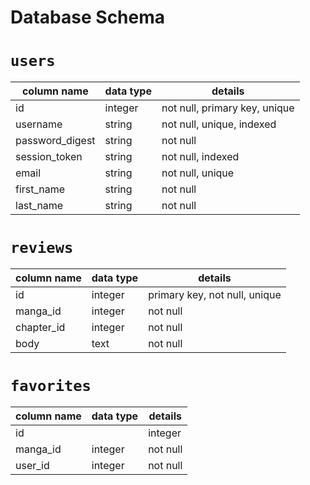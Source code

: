 # Database Schema

# `users`
| column name | data type | details |
|---|---|---|
|id|integer|not null, primary key, unique|
|username|string|not null, unique, indexed|
|password_digest|string|not null|
|session_token|string|not null, indexed|
|email|string|not null, unique|
|first_name|string|not null|
|last_name|string|not null|

# `reviews`
| column name| data type | details |
|---|---|---|
|id|integer|primary key, not null, unique|
|manga_id|integer|not null|
|chapter_id|integer|not null|
|body|text|not null|

# `favorites`
|column name|data type|details|
|---|---|---|
|id||integer|not null, primary key, unique|
|manga_id|integer|not null|
|user_id|integer|not null|